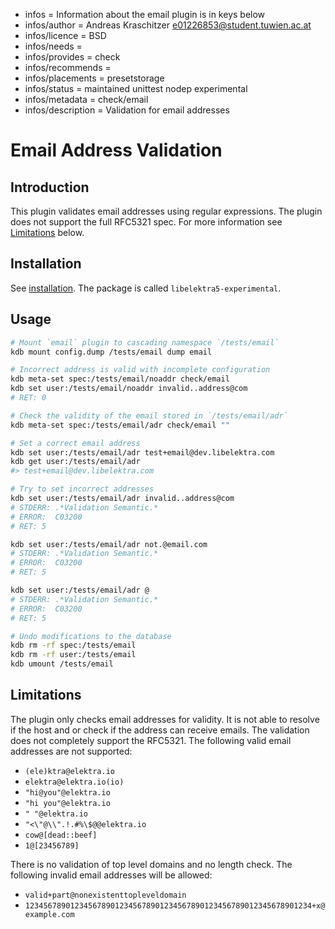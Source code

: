 - infos = Information about the email plugin is in keys below
- infos/author = Andreas Kraschitzer <e01226853@student.tuwien.ac.at>
- infos/licence = BSD
- infos/needs =
- infos/provides = check
- infos/recommends =
- infos/placements = presetstorage
- infos/status = maintained unittest nodep experimental
- infos/metadata = check/email
- infos/description = Validation for email addresses

# Email Address Validation

## Introduction

This plugin validates email addresses using regular expressions. The plugin does not support the full RFC5321 spec. For more information see [Limitations](#Limitations) below.

## Installation

See [installation](/doc/INSTALL.md).
The package is called `libelektra5-experimental`.

## Usage

```sh
# Mount `email` plugin to cascading namespace `/tests/email`
kdb mount config.dump /tests/email dump email

# Incorrect address is valid with incomplete configuration
kdb meta-set spec:/tests/email/noaddr check/email
kdb set user:/tests/email/noaddr invalid..address@com
# RET: 0

# Check the validity of the email stored in `/tests/email/adr`
kdb meta-set spec:/tests/email/adr check/email ""

# Set a correct email address
kdb set user:/tests/email/adr test+email@dev.libelektra.com
kdb get user:/tests/email/adr
#> test+email@dev.libelektra.com

# Try to set incorrect addresses
kdb set user:/tests/email/adr invalid..address@com
# STDERR: .*Validation Semantic.*
# ERROR:  C03200
# RET: 5

kdb set user:/tests/email/adr not.@email.com
# STDERR: .*Validation Semantic.*
# ERROR:  C03200
# RET: 5

kdb set user:/tests/email/adr @
# STDERR: .*Validation Semantic.*
# ERROR:  C03200
# RET: 5

# Undo modifications to the database
kdb rm -rf spec:/tests/email
kdb rm -rf user:/tests/email
kdb umount /tests/email
```

## Limitations

The plugin only checks email addresses for validity. It is not able to resolve if the host and or check if the address can receive emails.
The validation does not completely support the RFC5321. The following valid email addresses are not supported:

- `(ele)ktra@elektra.io`
- `elektra@elektra.io(io)`
- `"hi@you"@elektra.io`
- `"hi you"@elektra.io`
- `" "@elektra.io`
- `"<\"@\\".!.#%\$@@elektra.io`
- `cow@[dead::beef]`
- `1@[23456789]`

There is no validation of top level domains and no length check. The following invalid email addresses will be allowed:

- `valid+part@nonexistenttopleveldomain`
- `1234567890123456789012345678901234567890123456789012345678901234+x@example.com`
